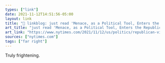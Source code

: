 ```yaml
---
types: ["link"]
date: 2021-11-12T14:51:56-05:00
layout: link
title: "🔗 linkblog: just read 'Menace, as a Political Tool, Enters the Republican Mainstream - The New York Times'"
art_title: "just read 'Menace, as a Political Tool, Enters the Republican Mainstream - The New York Times"
art_link: "https://www.nytimes.com/2021/11/12/us/politics/republican-violent-rhetoric.html"
sources: ["nytimes.com"]
tags: ["far right"]
---
```

Truly frightening.
